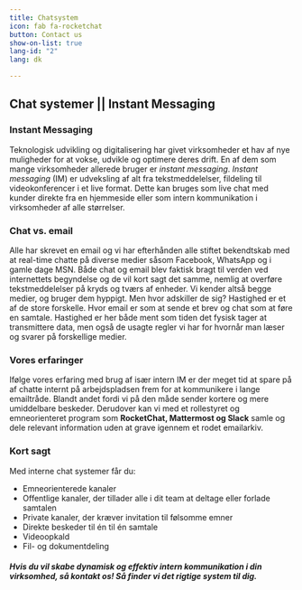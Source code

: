 ```yaml
---
title: Chatsystem
icon: fab fa-rocketchat
button: Contact us
show-on-list: true
lang-id: "2"
lang: dk

---
```

## Chat systemer || Instant Messaging

### Instant Messaging

Teknologisk udvikling og digitalisering har givet virksomheder et hav af nye muligheder for at vokse, udvikle og optimere deres drift. En af dem som mange virksomheder allerede bruger er _instant messaging_. _Instant messaging_ (IM) er udveksling af alt fra tekstmeddelelser, fildeling til videokonferencer i et live format. Dette kan bruges som live chat med kunder direkte fra en hjemmeside eller som intern kommunikation i virksomheder af alle størrelser.

### Chat vs. email

Alle har skrevet en email og vi har efterhånden alle stiftet bekendtskab med at real-time chatte på diverse medier såsom Facebook, WhatsApp og i gamle dage MSN. Både chat og email blev faktisk bragt til verden ved internettets begyndelse og de vil kort sagt det samme, nemlig at overføre tekstmeddelelser på kryds og tværs af enheder. Vi kender altså begge medier, og bruger dem hyppigt. Men hvor adskiller de sig? Hastighed er et af de store forskelle. Hvor email er som at sende et brev og chat som at føre en samtale. Hastighed er her både ment som tiden det fysisk tager at transmittere data, men også de usagte regler vi har for hvornår man læser og svarer på forskellige medier.

### Vores erfaringer

Ifølge vores erfaring med brug af især intern IM er der meget tid at spare på af chatte internt på arbejdspladsen frem for at kommunikere i lange emailtråde. Blandt andet fordi vi på den måde sender kortere og mere umiddelbare beskeder. Derudover kan vi med et rollestyret og emneorienteret program som **RocketChat, Mattermost og Slack** samle og dele relevant information uden at grave igennem et rodet emailarkiv.

### Kort sagt

Med interne chat systemer får du:

* Emneorienterede kanaler
* Offentlige kanaler, der tillader alle i dit team at deltage eller forlade samtalen
* Private kanaler, der kræver invitation til følsomme emner
* Direkte beskeder til én til én samtale
* Videoopkald
* Fil- og dokumentdeling

##### Hvis du vil skabe dynamisk og effektiv intern kommunikation i din virksomhed, så kontakt os! Så finder vi det rigtige system til dig.